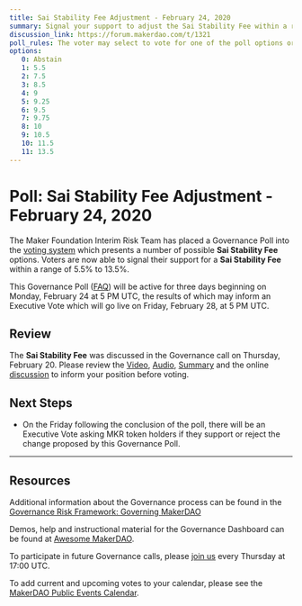 ```yaml
---
title: Sai Stability Fee Adjustment - February 24, 2020
summary: Signal your support to adjust the Sai Stability Fee within a range of 5.5% to 13.5%
discussion_link: https://forum.makerdao.com/t/1321
poll_rules: The voter may select to vote for one of the poll options or they may elect to abstain from the poll entirely
options:
   0: Abstain
   1: 5.5
   2: 7.5
   3: 8.5
   4: 9
   5: 9.25
   6: 9.5
   7: 9.75
   8: 10
   9: 10.5
   10: 11.5
   11: 13.5
---
```

# Poll: Sai Stability Fee Adjustment - February 24, 2020

The Maker Foundation Interim Risk Team has placed a Governance Poll into the [voting system](https://vote.makerdao.com/polling) which presents a number of possible **Sai Stability Fee** options. Voters are now able to signal their support for a **Sai Stability Fee** within a range of 5.5% to 13.5%.

This Governance Poll ([FAQ](https://community-development.makerdao.com/makerdao-scd-faqs/scd-faqs/governance)) will be active for three days beginning on Monday, February 24 at 5 PM UTC, the results of which may inform an Executive Vote which will go live on Friday, February 28, at 5 PM UTC.

## Review

The **Sai Stability Fee** was discussed in the Governance call on Thursday, February 20. Please review the [Video](https://www.youtube.com/playlist?list=PLLzkWCj8ywWNq5-90-Id6VPSsrk4OWVan), [Audio](https://soundcloud.com/makerdao/sets/governance-and-risk), [Summary](https://community-development.makerdao.com/governance/governance-and-risk-meetings/summaries) and the online [discussion](https://forum.makerdao.com/c/governance) to inform your position before voting.

## Next Steps

* On the Friday following the conclusion of the poll, there will be an Executive Vote asking MKR token holders if they support or reject the change proposed by this Governance Poll.

---

## Resources

Additional information about the Governance process can be found in the [Governance Risk Framework: Governing MakerDAO](https://community-development.makerdao.com/governance/governance-risk-framework)

Demos, help and instructional material for the Governance Dashboard can be found at [Awesome MakerDAO](https://awesome.makerdao.com/#voting).

To participate in future Governance calls, please [join us](https://community-development.makerdao.com/governance/governance-and-risk-meetings) every Thursday at 17:00 UTC.

To add current and upcoming votes to your calendar, please see the [MakerDAO Public Events Calendar](https://calendar.google.com/calendar/embed?src=makerdao.com_3efhm2ghipksegl009ktniomdk%40group.calendar.google.com&ctz=America%2FLos_Angeles).
